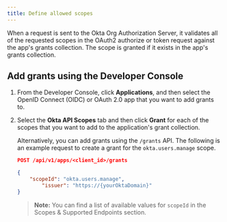 ```yaml
---
title: Define allowed scopes
---
```

When a request is sent to the Okta Org Authorization Server, it validates all of the requested scopes in the OAuth2 authorize or token request against the app's grants collection. The scope is granted if it exists in the app's grants collection.

## Add grants using the Developer Console
1. From the Developer Console, click **Applications**, and then select the OpenID Connect (OIDC) or OAuth 2.0 app that you want to add grants to.
2. Select the **Okta API Scopes** tab and then click **Grant** for each of the scopes that you want to add to the application's grant collection. 

    Alternatively, you can add grants using the `/grants` API. The following is an example request to create a grant for the `okta.users.manage` scope. 

    ```json
    POST /api/v1/apps/<client_id>/grants

    {
        "scopeId": "okta.users.manage",
            "issuer": "https://{yourOktaDomain}"
    }
    ```
    > **Note:** You can find a list of available values for `scopeId` in the <GuideLink link="../scopes">Scopes & Supported Endpoints</GuideLink> section.

<NextSectionLink/>
